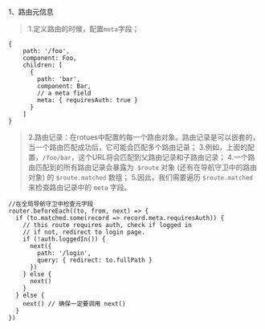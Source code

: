 1、路由元信息
> 1.定义路由的时候，配置`meta`字段；
```
{
    path: '/foo',
    component: Foo,
    children: [
      {
        path: 'bar',
        component: Bar,
        // a meta field
        meta: { requiresAuth: true }
      }
    ]
}
```
> 2.路由记录：在rotues中配置的每一个路由对象。路由记录是可以嵌套的，当一个路由匹配成功后，它可能会匹配多个路由记录；
> 3.例如，上面的配置，`/foo/bar`，这个URL将会匹配到父路由记录和子路由记录；
> 4.一个路由匹配到的所有路由记录会暴露为` $route` 对象 (还有在导航守卫中的路由对象) 的 `$route.matched` 数组；
> 5.因此，我们需要遍历 `$route.matched` 来检查路由记录中的 `meta` 字段。
```
//在全局导航守卫中检查元字段
router.beforeEach((to, from, next) => {
  if (to.matched.some(record => record.meta.requiresAuth)) {
    // this route requires auth, check if logged in
    // if not, redirect to login page.
    if (!auth.loggedIn()) {
      next({
        path: '/login',
        query: { redirect: to.fullPath }
      })
    } else {
      next()
    }
  } else {
    next() // 确保一定要调用 next()
  }
})
```

